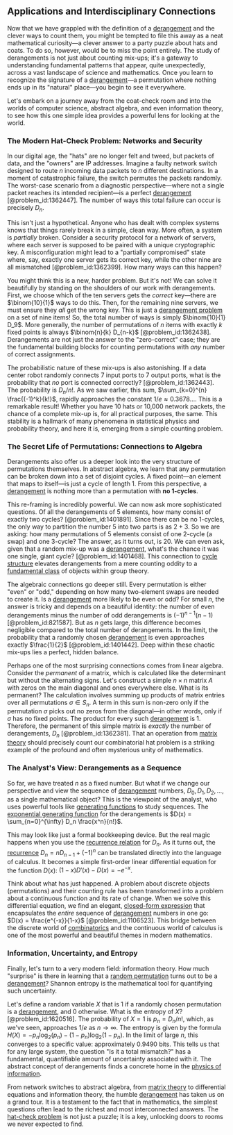 ## Applications and Interdisciplinary Connections

Now that we have grappled with the definition of a [derangement](@article_id:189773) and the clever ways to count them, you might be tempted to file this away as a neat mathematical curiosity—a clever answer to a party puzzle about hats and coats. To do so, however, would be to miss the point entirely. The study of derangements is not just about counting mix-ups; it's a gateway to understanding fundamental patterns that appear, quite unexpectedly, across a vast landscape of science and mathematics. Once you learn to recognize the signature of a [derangement](@article_id:189773)—a permutation where nothing ends up in its "natural" place—you begin to see it everywhere.

Let's embark on a journey away from the coat-check room and into the worlds of computer science, abstract algebra, and even information theory, to see how this one simple idea provides a powerful lens for looking at the world.

### The Modern Hat-Check Problem: Networks and Security

In our digital age, the "hats" are no longer felt and tweed, but packets of data, and the "owners" are IP addresses. Imagine a faulty network switch designed to route $n$ incoming data packets to $n$ different destinations. In a moment of catastrophic failure, the switch permutes the packets randomly. The worst-case scenario from a diagnostic perspective—where not a single packet reaches its intended recipient—is a perfect [derangement](@article_id:189773) [@problem_id:1362447]. The number of ways this total failure can occur is precisely $D_n$.

This isn't just a hypothetical. Anyone who has dealt with complex systems knows that things rarely break in a simple, clean way. More often, a system is *partially* broken. Consider a security protocol for a network of servers, where each server is supposed to be paired with a unique cryptographic key. A misconfiguration might lead to a "partially compromised" state where, say, exactly one server gets its correct key, while the other nine are all mismatched [@problem_id:1362399]. How many ways can this happen?

You might think this is a new, harder problem. But it's not! We can solve it beautifully by standing on the shoulders of our work with derangements. First, we choose which of the ten servers gets the *correct* key—there are $\binom{10}{1}$ ways to do this. Then, for the remaining nine servers, we must ensure they *all* get the wrong key. This is just a [derangement problem](@article_id:182949) on a set of nine items! So, the total number of ways is simply $\binom{10}{1} D_9$. More generally, the number of permutations of $n$ items with exactly $k$ fixed points is always $\binom{n}{k} D_{n-k}$ [@problem_id:1362438]. Derangements are not just the answer to the "zero-correct" case; they are the fundamental building blocks for counting permutations with *any* number of correct assignments.

The probabilistic nature of these mix-ups is also astonishing. If a data center robot randomly connects 7 input ports to 7 output ports, what is the probability that *no* port is connected correctly? [@problem_id:1362443]. The probability is $D_n / n!$. As we saw earlier, this sum, $\sum_{k=0}^{n} \frac{(-1)^k}{k!}$, rapidly approaches the constant $1/e \approx 0.3678...$. This is a remarkable result! Whether you have 10 hats or 10,000 network packets, the chance of a complete mix-up is, for all practical purposes, the same. This stability is a hallmark of many phenomena in statistical physics and probability theory, and here it is, emerging from a simple counting problem.

### The Secret Life of Permutations: Connections to Algebra

Derangements also offer us a deeper look into the very structure of permutations themselves. In abstract algebra, we learn that any permutation can be broken down into a set of disjoint cycles. A fixed point—an element that maps to itself—is just a cycle of length 1. From this perspective, a [derangement](@article_id:189773) is nothing more than a permutation with **no 1-cycles**.

This re-framing is incredibly powerful. We can now ask more sophisticated questions. Of all the derangements of 5 elements, how many consist of exactly two cycles? [@problem_id:1401891]. Since there can be no 1-cycles, the only way to partition the number 5 into two parts is as $2+3$. So we are asking: how many permutations of 5 elements consist of one 2-cycle (a swap) and one 3-cycle? The answer, as it turns out, is 20. We can even ask, given that a random mix-up was a [derangement](@article_id:189773), what's the chance it was one single, giant cycle? [@problem_id:1401468]. This connection to [cycle structure](@article_id:146532) elevates derangements from a mere counting oddity to a [fundamental class](@article_id:157841) of objects within group theory.

The algebraic connections go deeper still. Every permutation is either "even" or "odd," depending on how many two-element swaps are needed to create it. Is a [derangement](@article_id:189773) more likely to be even or odd? For small $n$, the answer is tricky and depends on a beautiful identity: the number of even derangements minus the number of odd derangements is $(-1)^{n-1}(n-1)$ [@problem_id:821587]. But as $n$ gets large, this difference becomes negligible compared to the total number of derangements. In the limit, the probability that a randomly chosen [derangement](@article_id:189773) is even approaches exactly $\frac{1}{2}$ [@problem_id:1401442]. Deep within these chaotic mix-ups lies a perfect, hidden balance.

Perhaps one of the most surprising connections comes from linear algebra. Consider the *permanent* of a matrix, which is calculated like the determinant but without the alternating signs. Let's construct a simple $n \times n$ matrix $A$ with zeros on the main diagonal and ones everywhere else. What is its permanent? The calculation involves summing up products of matrix entries over all permutations $\sigma \in S_n$. A term in this sum is non-zero only if the permutation $\sigma$ picks out no zeros from the diagonal—in other words, only if $\sigma$ has no fixed points. The product for every such [derangement](@article_id:189773) is 1. Therefore, the permanent of this simple matrix is *exactly* the number of derangements, $D_n$ [@problem_id:1362381]. That an operation from [matrix theory](@article_id:184484) should precisely count our combinatorial hat problem is a striking example of the profound and often mysterious unity of mathematics.

### The Analyst's View: Derangements as a Sequence

So far, we have treated $n$ as a fixed number. But what if we change our perspective and view the sequence of [derangement](@article_id:189773) numbers, $D_0, D_1, D_2, \dots$, as a single mathematical object? This is the viewpoint of the analyst, who uses powerful tools like [generating functions](@article_id:146208) to study sequences. The [exponential generating function](@article_id:269706) for the derangements is $D(x) = \sum_{n=0}^{\infty} D_n \frac{x^n}{n!}$.

This may look like just a formal bookkeeping device. But the real magic happens when you use the [recurrence relation](@article_id:140545) for $D_n$. As it turns out, the [recurrence](@article_id:260818) $D_n = n D_{n-1} + (-1)^n$ can be translated directly into the language of calculus. It becomes a simple first-order linear differential equation for the function $D(x)$: $(1-x)D'(x) - D(x) = -e^{-x}$.

Think about what has just happened. A problem about discrete objects (permutations) and their counting rule has been transformed into a problem about a continuous function and its rate of change. When we solve this differential equation, we find an elegant, [closed-form expression](@article_id:266964) that encapsulates the *entire* sequence of [derangement](@article_id:189773) numbers in one go: $D(x) = \frac{e^{-x}}{1-x}$ [@problem_id:1106523]. This bridge between the discrete world of [combinatorics](@article_id:143849) and the continuous world of calculus is one of the most powerful and beautiful themes in modern mathematics.

### Information, Uncertainty, and Entropy

Finally, let's turn to a very modern field: information theory. How much "surprise" is there in learning that a [random permutation](@article_id:270478) turns out to be a [derangement](@article_id:189773)? Shannon entropy is the mathematical tool for quantifying such uncertainty.

Let's define a random variable $X$ that is 1 if a randomly chosen permutation is a [derangement](@article_id:189773), and 0 otherwise. What is the entropy of $X$? [@problem_id:1620516]. The probability of $X=1$ is $p_n = D_n/n!$, which, as we've seen, approaches $1/e$ as $n \to \infty$. The entropy is given by the formula $H(X) = -p_n \log_2(p_n) - (1-p_n) \log_2(1-p_n)$. In the limit of large $n$, this converges to a specific value: approximately $0.9490$ bits. This tells us that for any large system, the question "Is it a total mismatch?" has a fundamental, quantifiable amount of uncertainty associated with it. The abstract concept of derangements finds a concrete home in the [physics of information](@article_id:275439).

From network switches to abstract algebra, from [matrix theory](@article_id:184484) to differential equations and information theory, the humble [derangement](@article_id:189773) has taken us on a grand tour. It is a testament to the fact that in mathematics, the simplest questions often lead to the richest and most interconnected answers. The [hat-check problem](@article_id:181517) is not just a puzzle; it is a key, unlocking doors to rooms we never expected to find.